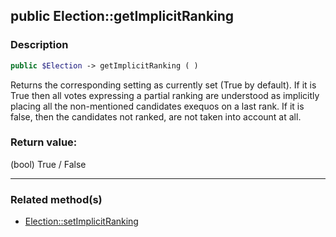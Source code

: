 ## public Election::getImplicitRanking

### Description    

```php
public $Election -> getImplicitRanking ( )
```

Returns the corresponding setting as currently set (True by default).
If it is True then all votes expressing a partial ranking are understood as implicitly placing all the non-mentioned candidates exequos on a last rank.
If it is false, then the candidates not ranked, are not taken into account at all.    


### Return value:   

(bool) True / False


---------------------------------------

### Related method(s)      

* [Election::setImplicitRanking](../Election%20Class/public%20Election--setImplicitRanking.md)    
